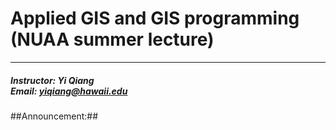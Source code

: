 # Applied GIS and GIS programming (NUAA summer lecture)
---
##### Instructor: Yi Qiang <br/>Email: yiqiang@hawaii.edu 

##Announcement:##

